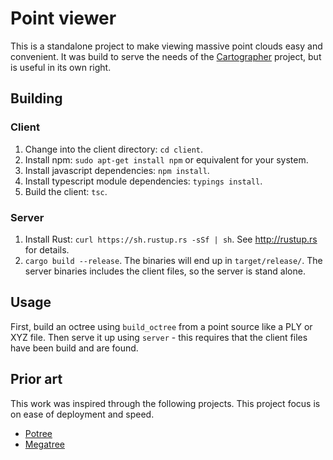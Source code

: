 # Point viewer

This is a standalone project to make viewing massive point clouds easy and
convenient. It was build to serve the needs of the
[Cartographer](http://github.com/googlecartographer) project, but
is useful in its own right.

## Building


### Client

1. Change into the client directory: `cd client`.
2. Install npm: `sudo apt-get install npm` or equivalent for your system.
3. Install javascript dependencies: `npm install`.
4. Install typescript module dependencies: `typings install`.
5. Build the client: `tsc`.

### Server

1. Install Rust: `curl https://sh.rustup.rs -sSf | sh`. See
   <http://rustup.rs> for details.
2. `cargo build --release`. The binaries will end up in `target/release/`. The
   server binaries includes the client files, so the server is stand alone.

## Usage

First, build an octree using `build_octree` from a point source like a PLY or
XYZ file. Then serve it up using `server` - this requires that the client files
have been build and are found.

## Prior art

This work was inspired through the following projects. This project focus is on
ease of deployment and speed.

- [Potree](http://potree.org)
- [Megatree](http://wiki.ros.org/megatree)
